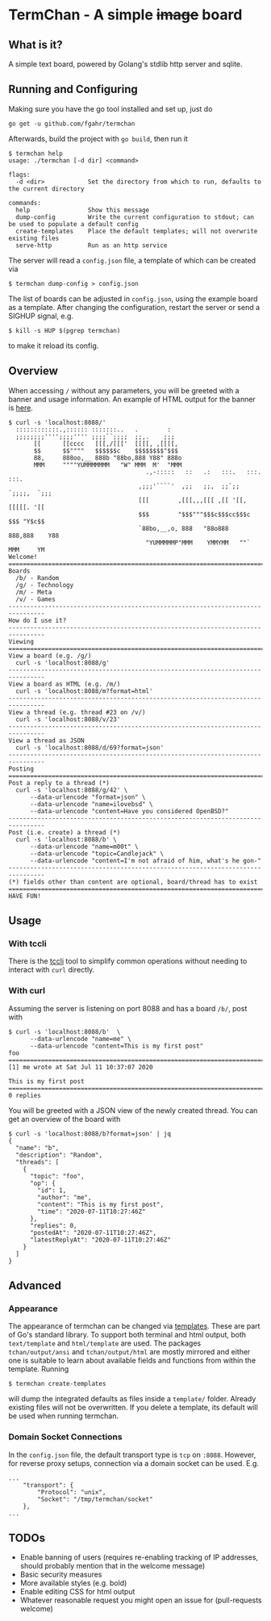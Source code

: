 # TermChan - A simple ~~image~~ board

## What is it?

A simple text board, powered by Golang's stdlib http server and sqlite.

## Running and Configuring

Making sure you have the go tool installed and set up, just do

```
go get -u github.com/fgahr/termchan
```

Afterwards, build the project with `go build`, then run it

```
$ termchan help
usage: ./termchan [-d dir] <command>

flags:
  -d <dir>            Set the directory from which to run, defaults to the current directory

commands:
  help                Show this message
  dump-config         Write the current configuration to stdout; can be used to populate a default config
  create-templates    Place the default templates; will not overwrite existing files
  serve-http          Run as an http service

```

The server will read a `config.json` file, a template of which can be created via

```
$ termchan dump-config > config.json
```

The list of boards can be adjusted in `config.json`, using the example board
as a template. After changing the configuration, restart the server or send a
SIGHUP signal, e.g.

```
$ kill -s HUP $(pgrep termchan)
```

to make it reload its config.

## Overview

When accessing `/` without any parameters, you will be greeted with a banner and
usage information. An example of HTML output for the banner is
[here](welcome.html).

`````
$ curl -s 'localhost:8088/'
  ::::::::::::.,:::::: :::::::..   .        :
  ;;;;;;;;'''';;;;'''' ;;;;``;;;;  ;;,.    ;;;
       [[      [[cccc   [[[,/[[['  [[[[, ,[[[[,
       $$      $$""""   $$$$$$c    $$$$$$$$"$$$
       88,     888oo,__ 888b "88bo,888 Y88" 888o
       MMM     """"YUMMMMMMM   "W" MMM  M'  "MMM
                                      .,-:::::   ::   .:   :::.   :::.    :::.
                                    ,;;;'````'  ,;;   ;;,  ;;`;;  `;;;;,  `;;;
                                    [[[        ,[[[,,,[[[ ,[[ '[[,  [[[[[. '[[
                                    $$$        "$$$"""$$$c$$$cc$$$c $$$ "Y$c$$
                                    `88bo,__,o, 888   "88o888   888,888    Y88
                                      "YUMMMMMP"MMM    YMMYMM   ""` MMM     YM
Welcome!
================================================================================
Boards
  /b/ - Random
  /g/ - Technology
  /m/ - Meta
  /v/ - Games
--------------------------------------------------------------------------------
How do I use it?
--------------------------------------------------------------------------------
Viewing
================================================================================
View a board (e.g. /g/)
  curl -s 'localhost:8088/g'
--------------------------------------------------------------------------------
View a board as HTML (e.g. /m/)
  curl -s 'localhost:8088/m?format=html'
--------------------------------------------------------------------------------
View a thread (e.g. thread #23 on /v/)
  curl -s 'localhost:8088/v/23'
--------------------------------------------------------------------------------
View a thread as JSON
  curl -s 'localhost:8088/d/69?format=json'
--------------------------------------------------------------------------------
Posting
================================================================================
Post a reply to a thread (*)
  curl -s 'localhost:8088/g/42' \
      --data-urlencode "format=json" \
      --data-urlencode "name=ilovebsd" \
      --data-urlencode "content=Have you considered OpenBSD?"
--------------------------------------------------------------------------------
Post (i.e. create) a thread (*)
  curl -s 'localhost:8088/b' \
      --data-urlencode "name=m00t" \
      --data-urlencode "topic=Candlejack" \
      --data-urlencode "content=I'm not afraid of him, what's he gon-"
--------------------------------------------------------------------------------
(*) fields other than content are optional, board/thread has to exist
================================================================================
HAVE FUN!
`````

## Usage

### With tccli

There is the [tccli](https://github.com/fgahr/termchan-cli) tool to simplify
common operations without needing to interact with `curl` directly.

### With curl

Assuming the server is listening on port 8088 and has a board `/b/`, post with

```
$ curl -s 'localhost:8088/b'  \
      --data-urlencode "name=me" \
      --data-urlencode "content=This is my first post"
foo
================================================================================
[1] me wrote at Sat Jul 11 10:37:07 2020

This is my first post
================================================================================
0 replies
```

You will be greeted with a JSON view of the newly created thread. You can get an
overview of the board with

```
$ curl -s 'localhost:8088/b?format=json' | jq
{
  "name": "b",
  "description": "Random",
  "threads": [
    {
      "topic": "foo",
      "op": {
        "id": 1,
        "author": "me",
        "content": "This is my first post",
        "time": "2020-07-11T10:27:46Z"
      },
      "replies": 0,
      "postedAt": "2020-07-11T10:27:46Z",
      "latestReplyAt": "2020-07-11T10:27:46Z"
    }
  ]
}
```

## Advanced

### Appearance

The appearance of termchan can be changed via [templates](https://golang.org/pkg/text/template/). These are part of Go's
standard library. To support both terminal and html output, both `text/template`
and `html/template` are used. The packages `tchan/output/ansi` and
`tchan/output/html` are mostly mirrored and either one is suitable to learn
about available fields and functions from within the template. Running

```
$ termchan create-templates
```

will dump the integrated defaults as files inside a `template/` folder. Already
existing files will not be overwritten. If you delete a template, its default
will be used when running termchan.

### Domain Socket Connections

In the `config.json` file, the default transport type is `tcp` on `:8088`.
However, for reverse proxy setups, connection via a domain socket can be used.
E.g.

```
...
	"transport": {
		"Protocol": "unix",
		"Socket": "/tmp/termchan/socket"
	},
...
```

## TODOs

- Enable banning of users (requires re-enabling tracking of IP addresses, should
  probably mention that in the welcome message)
- Basic security measures
- More available styles (e.g. bold)
- Enable editing CSS for html output
- Whatever reasonable request you might open an issue for (pull-requests welcome)
